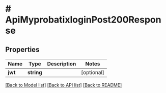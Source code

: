 # # ApiMyprobatixloginPost200Response

## Properties

Name | Type | Description | Notes
------------ | ------------- | ------------- | -------------
**jwt** | **string** |  | [optional]

[[Back to Model list]](../../README.md#models) [[Back to API list]](../../README.md#endpoints) [[Back to README]](../../README.md)
